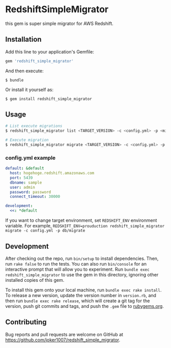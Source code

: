# RedshiftSimpleMigrator

this gem is super simple migrator for AWS Redshift.

## Installation

Add this line to your application's Gemfile:

```ruby
gem 'redshift_simple_migrator'
```

And then execute:

    $ bundle

Or install it yourself as:

    $ gem install redshift_simple_migrator

## Usage

```sh
# List execute migrations
$ redshift_simple_migrator list <TARGET_VERSION> -c <config.yml> -p <migrations_path>

# Execute migration
$ redshift_simple_migrator migrate <TARGET_VERSION> -c <config.yml> -p <migrations_path>
```

### config.yml example

```yml
default: &default
  host: hogehoge.redshift.amazonaws.com
  port: 5439
  dbname: sample
  user: admin
  password: password
  connect_timeout: 30000

development:
  <<: *default
```

If you want to change target environment, set `REDSHIFT_ENV` environment variable.
For example, `REDSHIFT_ENV=prouduction redshift_simple_migrator migrate -c config.yml -p db/migrate`

## Development

After checking out the repo, run `bin/setup` to install dependencies. Then, run `rake false` to run the tests. You can also run `bin/console` for an interactive prompt that will allow you to experiment. Run `bundle exec redshift_simple_migrator` to use the gem in this directory, ignoring other installed copies of this gem.

To install this gem onto your local machine, run `bundle exec rake install`. To release a new version, update the version number in `version.rb`, and then run `bundle exec rake release`, which will create a git tag for the version, push git commits and tags, and push the `.gem` file to [rubygems.org](https://rubygems.org).

## Contributing

Bug reports and pull requests are welcome on GitHub at https://github.com/joker1007/redshift_simple_migrator.

